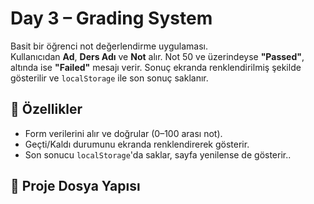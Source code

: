 # Day 3 – Grading System

Basit bir öğrenci not değerlendirme uygulaması.  
Kullanıcıdan **Ad**, **Ders Adı** ve **Not** alır. Not 50 ve üzerindeyse **"Passed"**, altında ise **"Failed"** mesajı verir. Sonuç ekranda renklendirilmiş şekilde gösterilir ve `localStorage` ile son sonuç saklanır.

## 🚀 Özellikler
- Form verilerini alır ve doğrular (0–100 arası not).
- Geçti/Kaldı durumunu ekranda renklendirerek gösterir.
- Son sonucu `localStorage`'da saklar, sayfa yenilense de gösterir..

## 📂 Proje Dosya Yapısı

